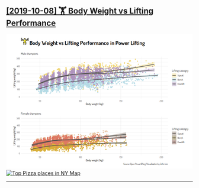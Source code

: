## [[2019-10-08] 🏋️ Body Weight vs Lifting Performance]()
[![Body Weight vs Lifting Performance](../../plots/2019_41/2019_41_Powerlifting.png)](https://github.com/penandlim/TidyTuesday/tree/master/plots/2019_40/)
[![Top Pizza places in NY Map](../../plots/2019_4012019_41_Powerlifting.gif)](https://github.com/penandlim/TidyTuesday/tree/master/plots/2019_40/)

***